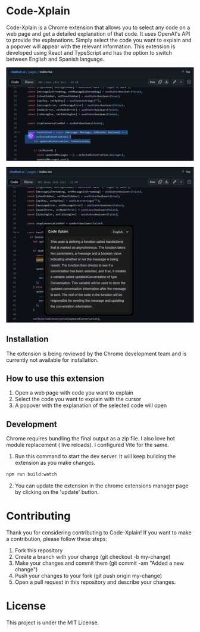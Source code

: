 # Code-Xplain

Code-Xplain is a Chrome extension that allows you to select any code on a web page and get a detailed explanation of that code. It uses OpenAI's API to provide the explanations. Simply select the code you want to explain and a popover will appear with the relevant information. This extension is developed using React and TypeScript and has the option to switch between English and Spanish language.

<p align="center">
  <a href="#" rel="noopener" target="_blank"><img width="900" src="./public/screenshot/screenshot-1.png" alt="Grammar logo"></a>
</p>
<p align="center">
  <a href="#" rel="noopener" target="_blank"><img width="900" src="./public/screenshot/screenshot-2.png" alt="Grammar logo"></a>
</p>

## Installation

The extension is being reviewed by the Chrome development team and is currently not available for installation.

## How to use this extension

1. Open a web page with code you want to explain
2. Select the code you want to explain with the cursor
3. A popover with the explanation of the selected code will open

## Development

Chrome requires bundling the final output as a zip file. I also love hot module replacement ( live reloads).
I configured Vite for the same.

1. Run this command to start the dev server. It will keep building the extension as you make changes.

```bash
npm run build:watch
```

2. You can update the extension in the chrome extensions manager page by clicking on the 'update' button.

# Contributing

Thank you for considering contributing to Code-Xplain! If you want to make a contribution, please follow these steps:

1. Fork this repository
2. Create a branch with your change (git checkout -b my-change)
3. Make your changes and commit them (git commit -am "Added a new change")
4. Push your changes to your fork (git push origin my-change)
5. Open a pull request in this repository and describe your changes.

# License

This project is under the MIT License.
